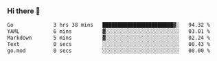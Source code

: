 ### Hi there 👋

<!--
**yeya24/yeya24** is a ✨ _special_ ✨ repository because its `README.md` (this file) appears on your GitHub profile.

Here are some ideas to get you started:

- 🔭 I’m currently working on ...
- 🌱 I’m currently learning ...
- 👯 I’m looking to collaborate on ...
- 🤔 I’m looking for help with ...
- 💬 Ask me about ...
- 📫 How to reach me: ...
- 😄 Pronouns: ...
- ⚡ Fun fact: ...
-->

<!--START_SECTION:waka-->

```txt
Go             3 hrs 38 mins   ███████████████████████▓░   94.32 %
YAML           6 mins          ▓░░░░░░░░░░░░░░░░░░░░░░░░   03.01 %
Markdown       5 mins          ▓░░░░░░░░░░░░░░░░░░░░░░░░   02.24 %
Text           0 secs          ░░░░░░░░░░░░░░░░░░░░░░░░░   00.43 %
go.mod         0 secs          ░░░░░░░░░░░░░░░░░░░░░░░░░   00.00 %
```

<!--END_SECTION:waka-->
